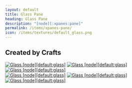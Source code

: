 ```yaml
---
layout: default
title: Glass Pane
heading: Glass Pane
description: "[node][:xpanes:pane]"
permalink: /items/xpanes-pane/
icon: /items/textures/default_glass.png
---
```



## Created by Crafts

<div class="craft">
    <div>
        <span><a href="{{site.baseurl}}/items/default-glass/"><img src="{{site.baseurl}}/assets/img/items/itemcubes/[inventorycube{default_glass.png{default_glass.png{default_glass.png.png" data-toggle="tooltip" title="Glass [node][default:glass]"></a></span>
        <span><a href="{{site.baseurl}}/items/default-glass/"><img src="{{site.baseurl}}/assets/img/items/itemcubes/[inventorycube{default_glass.png{default_glass.png{default_glass.png.png" data-toggle="tooltip" title="Glass [node][default:glass]"></a></span>
        <span><a href="{{site.baseurl}}/items/default-glass/"><img src="{{site.baseurl}}/assets/img/items/itemcubes/[inventorycube{default_glass.png{default_glass.png{default_glass.png.png" data-toggle="tooltip" title="Glass [node][default:glass]"></a></span>
    </div>
    <div>
        <span><a href="{{site.baseurl}}/items/default-glass/"><img src="{{site.baseurl}}/assets/img/items/itemcubes/[inventorycube{default_glass.png{default_glass.png{default_glass.png.png" data-toggle="tooltip" title="Glass [node][default:glass]"></a></span>
        <span><a href="{{site.baseurl}}/items/default-glass/"><img src="{{site.baseurl}}/assets/img/items/itemcubes/[inventorycube{default_glass.png{default_glass.png{default_glass.png.png" data-toggle="tooltip" title="Glass [node][default:glass]"></a></span>
        <span><a href="{{site.baseurl}}/items/default-glass/"><img src="{{site.baseurl}}/assets/img/items/itemcubes/[inventorycube{default_glass.png{default_glass.png{default_glass.png.png" data-toggle="tooltip" title="Glass [node][default:glass]"></a></span>
    </div>
    <div>
        <span></span>
        <span></span>
        <span></span>
    </div>
</div>
